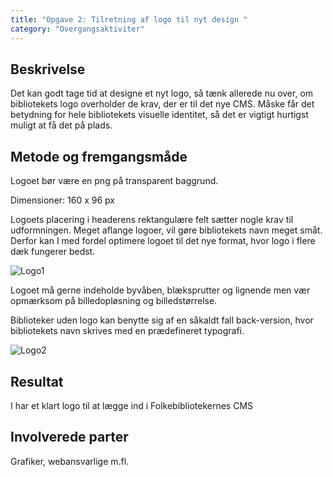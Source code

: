 ```yaml
---
title: "Opgave 2: Tilretning af logo til nyt design "
category: "Overgangsaktiviter"
---
```

## Beskrivelse ##
Det kan godt tage tid at designe et nyt logo, så tænk allerede nu over, om bibliotekets logo overholder de krav, der er til det nye CMS. Måske får det betydning for hele bibliotekets visuelle identitet, så det er vigtigt hurtigst muligt at få det på plads. 

## Metode og fremgangsmåde ##
Logoet bør være en png på transparent baggrund.  

Dimensioner: 160 x 96 px 

Logoets placering i headerens rektangulære felt sætter nogle krav til udformningen. Meget aflange logoer, vil gøre bibliotekets navn meget småt. Derfor kan I med fordel optimere logoet til det nye format, hvor logo i flere dæk fungerer bedst.  

![Logo1](https://github.com/danskernesdigitalebibliotek/folkebibliotekernes_cms_manual/assets/1641342/2e9b1a4a-e230-4c40-b7ef-3cce79bda76d)


Logoet må gerne indeholde byvåben, blæksprutter og lignende men vær opmærksom på billedopløsning og billedstørrelse.  

Biblioteker uden logo kan benytte sig af en såkaldt fall back-version, hvor bibliotekets navn skrives med en prædefineret typografi.   

![Logo2](https://github.com/danskernesdigitalebibliotek/folkebibliotekernes_cms_manual/assets/1641342/ca686b76-25ea-4bc3-a9ed-aa0e543fa9b1)

## Resultat ##
I har et klart logo til at lægge ind i Folkebibliotekernes CMS 

## Involverede parter ##
Grafiker, webansvarlige m.fl. 
